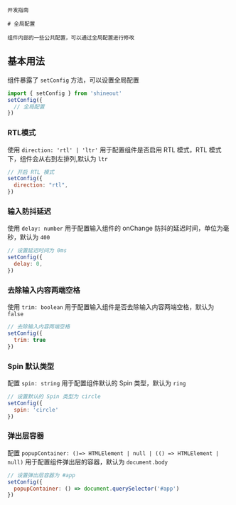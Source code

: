 `````
开发指南

# 全局配置

组件内部的一些公共配置，可以通过全局配置进行修改
`````

## 基本用法

组件暴露了 `setConfig` 方法，可以设置全局配置

```js
import { setConfig } from 'shineout'
setConfig({
  // 全局配置
})
```

### RTL模式

使用 `direction: 'rtl' | 'ltr'` 用于配置组件是否启用 RTL 模式，RTL 模式下，组件会从右到左排列,默认为 `ltr`

```js
// 开启 RTL 模式
setConfig({
  direction: "rtl",
})
```

### 输入防抖延迟
使用 `delay: number` 用于配置输入组件的 onChange 防抖的延迟时间，单位为毫秒，默认为 `400`

```js
// 设置延迟时间为 0ms
setConfig({
  delay: 0,
})
```

### 去除输入内容两端空格

使用 `trim: boolean` 用于配置输入组件是否去除输入内容两端空格，默认为 `false`

```js
// 去除输入内容两端空格
setConfig({
  trim: true
})

```

### Spin 默认类型
配置 `spin: string` 用于配置组件默认的 Spin 类型，默认为 `ring`


```js
// 设置默认的 Spin 类型为 circle
setConfig({
  spin: 'circle'
})
```

### 弹出层容器
配置 `popupContainer: ()=> HTMLElement | null | (() => HTMLElement | null)` 用于配置组件弹出层的容器，默认为 `document.body`

```js
// 设置弹出层容器为 #app
setConfig({
  popupContainer: () => document.querySelector('#app')
})
```



